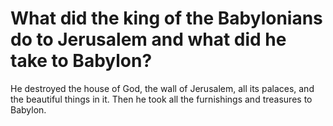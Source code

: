 # What did the king of the Babylonians do to Jerusalem and what did he take to Babylon?

He destroyed the house of God, the wall of Jerusalem, all its palaces, and the beautiful things in it. Then he took all the furnishings and treasures to Babylon.
